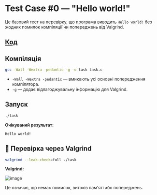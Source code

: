 
# Test Case #0 — "Hello world!"

Це базовий тест на перевірку, що програма виводить `Hello world!` без жодних помилок компіляції чи попереджень від Valgrind.

## [Код](https://github.com/VladHume/pr6/blob/main/task.c)

## Компіляція

```bash
gcc -Wall -Wextra -pedantic -g -o task task.c
```

- `-Wall -Wextra -pedantic` — вмикають усі основні попередження компілятора.
- `-g` — додає відлагоджувальну інформацію для Valgrind.

## Запуск

```bash
./task
```

**Очікуваний результат:**

```
Hello world!
```

## 🧠 Перевірка через Valgrind

```bash
valgrind --leak-check=full ./task
```

**Valgrind:**

![image](https://github.com/user-attachments/assets/0bae64b3-8a2b-4b6f-b39b-9ad3a6ade3d5)

Це означає, що немає помилок, витоків пам'яті або попереджень.
